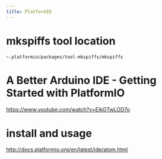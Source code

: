 ```yaml
---
title: PlatformIO
---
```


# mkspiffs tool location
`~.platformio/packages/tool-mkspiffs/mkspiffs`

# A Better Arduino IDE - Getting Started with PlatformIO
<https://www.youtube.com/watch?v=EIkGTwLOD7o>

# install and usage
<http://docs.platformio.org/en/latest/ide/atom.html>
